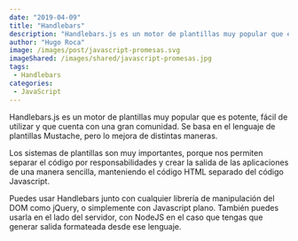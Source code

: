 ```yaml
---
date: "2019-04-09"
title: "Handlebars"
description: "Handlebars.js es un motor de plantillas muy popular que es potente, fácil de utilizar y que cuenta con una gran comunidad. Se basa en el lenguaje de plantillas Mustache, pero lo mejora de ..."
author: "Hugo Roca"
image: /images/post/javascript-promesas.svg
imageShared: /images/shared/javascript-promesas.jpg
tags:
 - Handlebars
categories:
 - JavaScript
---
```


Handlebars.js es un motor de plantillas muy popular que es potente, fácil de utilizar y que cuenta con una gran comunidad. Se basa en el lenguaje de plantillas Mustache, pero lo mejora de distintas maneras.

Los sistemas de plantillas son muy importantes, porque nos permiten separar el código por responsabilidades y crear la salida de las aplicaciones de una manera sencilla, manteniendo el código HTML separado del código Javascript.

Puedes usar Handlebars junto con cualquier librería de manipulación del DOM como jQuery, o simplemente con Javascript plano. También puedes usarla en el lado del servidor, con NodeJS en el caso que tengas que generar salida formateada desde ese lenguaje.